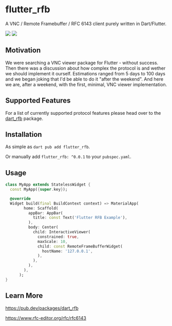 # flutter_rfb

A VNC / Remote Framebuffer / RFC 6143 client purely written in Dart/Flutter.

[![](https://img.shields.io/pub/v/flutter_rfb)](https://pub.dev/packages/flutter_rfb)
[![](https://github.com/Goddchen/flutter-rfb/actions/workflows/main.yml/badge.svg)](https://github.com/Goddchen/flutter-rfb/)

## Motivation

We were searching a VNC viewer package for Flutter - without success.
Then there was a discussion about how complex the protocol is and wether we should implement it ourself.
Estimations ranged from 5 days to 100 days and we began joking that I'd be able to do it "after the weekend".
And here we are, after a weekend, with the first, minimal, VNC viewer implementation.

## Supported Features

For a list of currently supported protocol features please head over to the [dart_rfb](https://pub.dev/packages/dart_rfb) package.

## Installation

As simple as `dart pub add flutter_rfb`.

Or manually add `flutter_rfb: ^0.0.1` to your `pubspec.yaml`.

## Usage

```dart
class MyApp extends StatelessWidget {
  const MyApp({super.key});

  @override
  Widget build(final BuildContext context) => MaterialApp(
        home: Scaffold(
          appBar: AppBar(
            title: const Text('Flutter RFB Example'),
          ),
          body: Center(
            child: InteractiveViewer(
              constrained: true,
              maxScale: 10,
              child: const RemoteFrameBufferWidget(
                hostName: '127.0.0.1',
              ),
            ),
          ),
        ),
      );
}
```

## Learn More

https://pub.dev/packages/dart_rfb

https://www.rfc-editor.org/rfc/rfc6143
